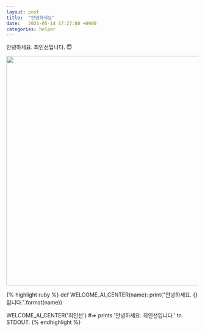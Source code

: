 ```yaml
---
layout: post
title:  "안녕하세요"
date:   2021-05-14 17:27:00 +0900
categories: helper
---
```


안녕하세요. 최인선입니다. 😇

  <img src="https://img1.daumcdn.net/thumb/R800x0/?scode=mtistory2&fname=https%3A%2F%2Ft1.daumcdn.net%2Fcfile%2Ftistory%2F136C41364F53843D06" width="600"/>


{% highlight ruby %}
def WELCOME_AI_CENTER(name):
  print("안녕하세요. {}입니다.".format(name))


WELCOME_AI_CENTER('최인선')
#=> prints '안녕하세요. 최인선입니다.' to STDOUT.
{% endhighlight %}
